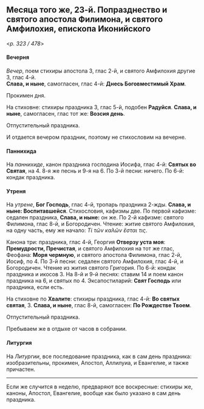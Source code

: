 
## Месяца того же, 23-й. Попразднество и святого апостола Филимона, и святого Амфилохия, епископа Иконийского

<*p. 323 / 478*>

#### Вечерня

*Вечер*, поем стихиры апостола 3, глас 2-й, и святого Амфилохия другие 3, глас 4-й.  
**Слава, и ныне**, самогласен, глас 4-й: **Днесь Боговместимый Храм**. 

Прокимен дня. 

На стиховне: стихиры праздника 3, глас 5-й, подобен **Радуйся**. 
**Слава, и ныне**,  самогласен, глас тот же: **Возсия день**. 

Отпустительный праздника. 

И отдается вечером праздник, поэтому не стихословим на вечерне. 

#### Паннихида

На *паннихиде*, канон праздника господина Иосифа, глас 4-й: **Святых во Святая**, на 4. 
8-я же песнь и 9-я на 6. 
По 3-й песни: ничего. 
По 6-й: кондак праздника.   

#### Утреня

На *утрене*, **Бог Господь**, глас 4-й, тропарь праздника 2-жды. **Слава, и ныне: Воспитавшейся**. 
Стихословия, кафизмы две. По первой кафизме: седален праздника, **Слава, и ныне:** он же. 
По 2-й кафизме: святого Филимона, глас 8-й, и Богородичен. 
Чтение: житие святого Амфилохия, на одну часть, ему же начало: *Τί τῶν καλῶν ἔσται τις*. 

Канона три: праздника, глас 4-й, Георгия **Отверзу уста моя**: **Премудрости, Пречистая**, и святого 
Амфилохия на тот же глас, Феофана: **Моря чермную**, и святого апостола Филимона, глас 2-й, Иосиф, 
по 4. 
По 3-й песни: седален святого Амфилохия, глас 4-й, и Богородичен. Чтение из жития святого Григория. 
По 6-й: кондак праздника и икосов 3. 
На 8-й и 9-й песнях: ставим 14 и поем канон праздника на 6, и святых по 4. 
Эксапостиларий: **Свят Господь** или праздника, если есть.

На стиховне по **Хвалите**: стихиры праздника, глас 4-й: **Во святых святая**, 3. 
**Слава, и ныне**, глас 8-й, самогласен: **По Рождестве Твоем**. 

Отпустительный праздника. 

Пребываем же в отдыхе от часов в собрании.  

#### Литургия 

На *Литургии*, все последование праздника, как в сам день праздника: изобразительны, прокимен, 
Апостол, Аллилуиа, и Евангелие, и также причастен. 

--- 

Если же случится в неделю, предваряют все воскресные: стихиры же, каноны, Апостол, Евангелие, 
вообще как было указано в сам день праздника. 
